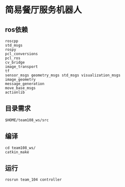 # 简易餐厅服务机器人

## ros依赖

```shell
roscpp
std_msgs
rospy 
pcl_conversions
pcl_ros 
cv_bridge
image_transport
tf 
sensor_msgs geometry_msgs std_msgs visualization_msgs 
image_geometry
message_generation
move_base_msgs
actionlib 
```

## 目录需求

```shell
$HOME/team108_ws/src
```

## 编译

```shell
cd team108_ws/
catkin_make
```

## 运行

```shell
rosrun team_104 controller
```




